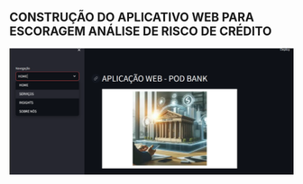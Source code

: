 
## CONSTRUÇÃO DO APLICATIVO WEB PARA ESCORAGEM ANÁLISE DE RISCO DE CRÉDITO



![alt text](image-1.png)